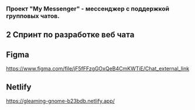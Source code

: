 ### Проект "My Messenger" - мессенджер с поддержкой групповых чатов.
## 2 Спринт по разработке веб чата

## Figma 
https://www.figma.com/file/jF5fFFzgGOxQeB4CmKWTiE/Chat_external_link

## Netlify
https://gleaming-gnome-b23bdb.netlify.app/
